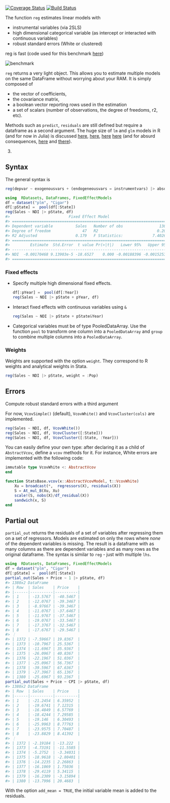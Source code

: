 [![Coverage Status](https://coveralls.io/repos/matthieugomez/FixedEffectModels.jl/badge.svg?branch=master)](https://coveralls.io/r/matthieugomez/FixedEffectModels.jl?branch=master)
[![Build Status](https://travis-ci.org/matthieugomez/FixedEffectModels.jl.svg?branch=master)](https://travis-ci.org/matthieugomez/FixedEffectModels.jl)

The function `reg` estimates linear models with 
  - instrumental variables (via 2SLS)
  - high dimensional categorical variable (as intercept or interacted with continuous variables)
  - robust standard errors (White or clustered) 


reg is fast (code used for this benchmark [here](benchmark/result.md))

![benchmark](https://cdn.rawgit.com/matthieugomez/FixedEffectModels.jl/master/benchmark/result.svg)



`reg` returns a very light object. This allows you to estimate multiple models on the same DataFrame without worrying about your RAM. It is simply composed of 
 
  - the vector of coefficients, 
  - the covariance matrix, 
  - a boolean vector reporting rows used in the estimation
  - a set of scalars (number of observations, the degree of freedoms, r2, etc). 

Methods such as `predict`, `residuals` are still defined but require a dataframe as a second argument.  The huge size of `lm` and `glm` models in R (and for now in Julia) is discussed [here](http://www.r-bloggers.com/trimming-the-fat-from-glm-models-in-r/), [here](https://blogs.oracle.com/R/entry/is_the_size_of_your), [here](http://stackoverflow.com/questions/21896265/how-to-minimize-size-of-object-of-class-lm-without-compromising-it-being-passe) [here](http://stackoverflow.com/questions/15260429/is-there-a-way-to-compress-an-lm-class-for-later-prediction) (and for absurd consequences, [here](http://stackoverflow.com/questions/26010742/using-stargazer-with-memory-greedy-glm-objects) and [there](http://stackoverflow.com/questions/22577161/not-enough-ram-to-run-stargazer-the-normal-way)).



3.
## Syntax

The general syntax is

```julia
reg(depvar ~ exogenousvars + (endogeneousvars = instrumentvars) |> absorbvars, df)
```

```julia
using  RDatasets, DataFrames, FixedEffectModels
df = dataset("plm", "Cigar")
df[:pState] =  pool(df[:State])
reg(Sales ~ NDI |> pState, df)
#>                          Fixed Effect Model                         
#> =====================================================================
#> Dependent variable          Sales   Number of obs                1380
#> Degree of freedom              47   R2                          0.207
#> R2 Adjusted                 0.179   F Statistics:             7.40264
#> =====================================================================
#>         Estimate  Std.Error  t value Pr(>|t|)   Lower 95%   Upper 95%
#> ---------------------------------------------------------------------
#> NDI  -0.00170468 9.13903e-5 -18.6527    0.000 -0.00188396 -0.00152539
#> =====================================================================
```


### Fixed effects


- Specify multiple high dimensional fixed effects.

  ```julia
  df[:pYear] =  pool(df[:Year])
  reg(Sales ~ NDI |> pState + pYear, df)
  ```
- Interact fixed effects with continuous variables using `&`

  ```julia
  reg(Sales ~ NDI |> pState + pState&Year)
  ```

- Categorical variables must be of type PooledDataArray. Use the function `pool` to transform one column into a `PooledDataArray` and  `group` to combine multiple columns into a `PooledDataArray`.


### Weights

 Weights are supported with the option `weight`. They correspond to R weights and analytical weights in Stata.

```julia
reg(Sales ~ NDI |> pState, weight = :Pop)
```

## Errors
Compute robust standard errors with a third argument

For now, `VcovSimple()` (default), `VcovWhite()` and `VcovCluster(cols)` are implemented.

```julia
reg(Sales ~ NDI, df, VcovWhite())
reg(Sales ~ NDI, df, VcovCluster([:State]))
reg(Sales ~ NDI, df, VcovCluster([:State, :Year]))
```


You can easily define your own type: after declaring it as a child of `AbstractVcov`, define a `vcov` methods for it. For instance,  White errors are implemented with the following code:

```julia
immutable type VcovWhite <: AbstractVcov 
end

function StatsBase.vcov(x::AbstractVcovModel, t::VcovWhite) 
	Xu = broadcast(*,  regressors(X), residuals(X))
	S = At_mul_B(Xu, Xu)
	scale!(S, nobs(X)/df_residual(X))
	sandwich(x, S) 
end
```


## Partial out

`partial_out` returns the residuals of a set of variables after regressing them on a set of regressors. Models are estimated on only the rows where *none* of the dependent variables is missing. The result is a dataframe with as many columns as there are dependent variables and as many rows as the original dataframe.
The syntax is similar to `reg` - just with multiple `lhs`. 

```julia
using  RDatasets, DataFrames, FixedEffectModels
df = dataset("plm", "Cigar")
df[:pState] =  pool(df[:State])
partial_out(Sales + Price ~ 1 |> pState, df)
#> 1380x2 DataFrame
#> | Row  | Sales    | Price    |
#> |------|----------|----------|
#> | 1    | -13.5767 | -40.5467 |
#> | 2    | -12.0767 | -39.3467 |
#> | 3    | -8.97667 | -39.3467 |
#> | 4    | -11.0767 | -37.6467 |
#> | 5    | -11.9767 | -37.5467 |
#> | 6    | -19.0767 | -33.5467 |
#> | 7    | -17.3767 | -32.5467 |
#> | 8    | -17.6767 | -29.5467 |
#> ⋮
#> | 1372 | -7.59667 | 19.8367  |
#> | 1373 | -10.7967 | 25.5367  |
#> | 1374 | -11.6967 | 35.9367  |
#> | 1375 | -26.0967 | 40.8367  |
#> | 1376 | -22.1967 | 51.0367  |
#> | 1377 | -25.0967 | 56.7367  |
#> | 1378 | -39.5967 | 67.6367  |
#> | 1379 | -27.3967 | 65.1367  |
#> | 1380 | -25.6967 | 93.2367  |
partial_out(Sales + Price ~ CPI |> pState, df)
#> 1380x2 DataFrame
#> | Row  | Sales    | Price    |
#> |------|----------|----------|
#> | 1    | -21.2454 | 6.35952  |
#> | 2    | -19.6741 | 7.12315  |
#> | 3    | -16.4849 | 6.57769  |
#> | 4    | -18.4244 | 7.29585  |
#> | 5    | -19.146  | 6.30493  |
#> | 6    | -25.9963 | 8.77763  |
#> | 7    | -23.9575 | 7.70487  |
#> | 8    | -23.8829 | 8.41392  |
#> ⋮
#> | 1372 | -2.19184 | -13.222  |
#> | 1373 | -4.73191 | -11.5585 |
#> | 1374 | -5.2752  | -3.34031 |
#> | 1375 | -18.9618 | -2.80401 |
#> | 1376 | -14.2235 | 2.26863  |
#> | 1377 | -16.1069 | 1.75036  |
#> | 1378 | -29.4119 | 5.34115  |
#> | 1379 | -16.2309 | -3.15894 |
#> | 1380 | -13.7996 | 20.4683  |
```

With the option `add_mean = TRUE`, the initial variable mean is added to the residuals.




